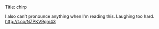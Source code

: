 Title: chirp

I also can't pronounce anything when I'm reading this. Laughing too hard. <a href="http://t.co/NZPKV9gm43">http://t.co/NZPKV9gm43</a>
